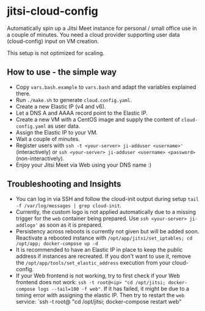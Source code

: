 # jitsi-cloud-config

Automatically spin up a Jitsi Meet instance for personal / small office use in a couple of minutes.
You need a cloud provider supporting user data (cloud-config) input on VM creation.

This setup is not optimized for scaling.

## How to use - the simple way

- Copy `vars.bash.example` to `vars.bash` and adapt the variables explained there.
- Run `./make.sh` to generate `cloud.config.yaml`.
- Create a new Elastic IP (v4 and v6).
- Let a DNS A and AAAA record point to the Elastic IP.
- Create a new VM with a CentOS image and supply the content of `cloud-config.yaml` as user data.
- Assign the Elastic IP to your VM.
- Wait a couple of minutes.
- Register users with `ssh -t <your-server> ji-adduser <username>'` (interactively) or
`ssh <your-server> ji-adduser <username> <password>` (non-interactively).
- Enjoy your Jitsi Meet via Web using your DNS name :)

## Troubleshooting and Insights

- You can log in via SSH and follow the cloud-init output during setup
`tail -f /var/log/messages | grep cloud-init`.
- Currently, the custom logo is not applied automatically due to a missing trigger for the
`web` container being prepared. Use `ssh <your-server> ji-addlogo'` as soon as it is prepared.
- Persistency across reboots is currently not given but will be added soon. Reactivate a rebooted
instance with `/opt/app/jitsi/set_iptables; cd /opt/app; docker-compose up -d`
- It is recommended to have an Elastic IP in place to keep the public address if instances are
recreated. If you don't want to use it, remove the `/opt/app/tools/set_elastic_address` execution
from your cloud-config.
- If your Web frontend is not working, try to first check if your Web frontend does not work:
`ssh -t root@<ip> "cd /opt/jitsi; docker-compose logs --tail=100 -f web"`. If it has failed,
it might be due to a timing error with assigning the elastic IP. Then try to restart the `web`
service: `ssh -t root@<ip> "cd /opt/jitsi; docker-compose restart web"
